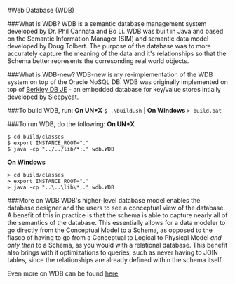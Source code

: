 #Web Database (WDB)

###What is WDB?
WDB is a semantic database management system developed by Dr. Phil Cannata and Bo Li. WDB was built in Java and based on the Semantic Information Manager (SIM) and semantic data model developed by Doug Tolbert. The purpose of the database was to more accurately capture the meaning of the data and it's relationships so that the Schema better represents the corresonding real world objects.

###What is WDB-new?
WDB-new is my re-implementation of the WDB system on top of the Oracle NoSQL DB. WDB was originally implemented on top of [Berkley DB JE](https://blogs.oracle.com/charlesLamb/entry/oracle_nosql_database_vs_berkeley) - an embedded database for key/value stores intially developed by Sleepycat.

###To build WDB, run:
**On UN*X** `$ .\build.sh` | **On Windows** `> build.bat`

###To run WDB, do the following:
**On UN*X**
```
$ cd build/classes
$ export INSTANCE_ROOT="."
$ java -cp "../../lib/*:." wdb.WDB
```
**On Windows**
```
> cd build/classes
> export INSTANCE_ROOT="."
> java -cp "..\..\lib\*;." wdb.WDB
```



###More on WDB
WDB's higher-level database model enables the database designer and the users to see a conceptual view of the database. A benefit of this in practice is that the schema is able to capture nearly all of the semantics of the database. This essentially allows for a data modeler to go directly from the Conceptual Model to a Schema, as opposed to the fiasco of having to go from a Conceptual to Logical to Physical Model *and only then* to a Schema, as you would with a relational database. This benefit also brings with it optimizations to queries, such as never having to JOIN tables, since the relationships are already defined within the schema itself.

Even more on WDB can be found [here](http://www.cs.utexas.edu/~cannata/dbms/web-pages/Class%20Notes/02%20Data%20Models/Bo%20Li%20Thesis.pdf) 

